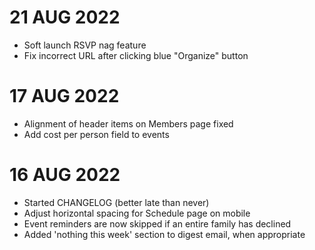 # 21 AUG 2022
- Soft launch RSVP nag feature
- Fix incorrect URL after clicking blue "Organize" button

# 17 AUG 2022
- Alignment of header items on Members page fixed
- Add cost per person field to events

# 16 AUG 2022
- Started CHANGELOG (better late than never)
- Adjust horizontal spacing for Schedule page on mobile
- Event reminders are now skipped if an entire family has declined
- Added 'nothing this week' section to digest email, when appropriate